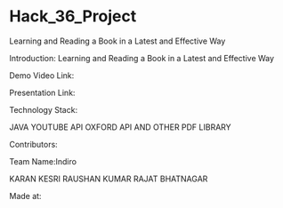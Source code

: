 # Hack_36_Project ##
Learning and Reading a Book in a Latest and Effective Way

Introduction:
Learning and Reading a Book in a Latest and Effective Way

Demo Video Link:

Presentation Link:

Technology Stack:
  
  JAVA
  YOUTUBE API
  OXFORD API
  AND OTHER PDF LIBRARY  

Contributors:

Team Name:Indiro

  KARAN KESRI
  RAUSHAN KUMAR
  RAJAT BHATNAGAR

Made at:



